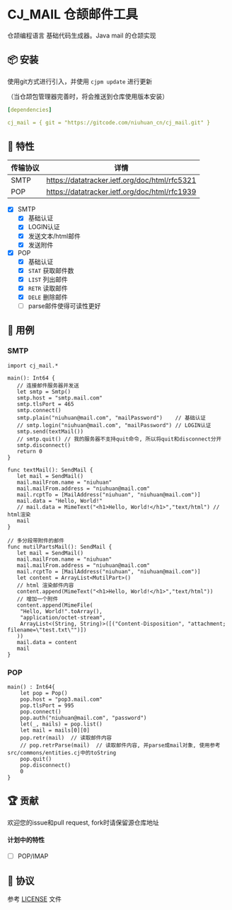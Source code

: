 CJ_MAIL 仓颉邮件工具
=====================

仓颉编程语言 基础代码生成器。Java mail 的仓颉实现

## 📦 安装

使用git方式进行引入，并使用 `cjpm update` 进行更新

（当仓颉包管理器完善时，将会推送到仓库使用版本安装）

```yaml
[dependencies]

cj_mail = { git = "https://gitcode.com/niuhuan_cn/cj_mail.git" }
```


## 📖 特性

| 传输协议 | 详情 |
| -- | -- |
| SMTP | https://datatracker.ietf.org/doc/html/rfc5321 |
| POP | https://datatracker.ietf.org/doc/html/rfc1939 |

- [x] SMTP
    - [x] 基础认证
    - [x] LOGIN认证
    - [x] 发送文本/html邮件
    - [x] 发送附件
- [x] POP
    - [x] 基础认证
    - [x] `STAT` 获取邮件数
    - [x] `LIST` 列出邮件
    - [x] `RETR` 读取邮件
    - [x] `DELE` 删除邮件
    - [ ] parse邮件使得可读性更好

## 🔖 用例

### SMTP

```cangjie
import cj_mail.*

main(): Int64 {
   // 连接邮件服务器并发送
   let smtp = Smtp()
   smtp.host = "smtp.mail.com"
   smtp.tlsPort = 465
   smtp.connect()
   smtp.plain("niuhuan@mail.com", "mailPassword")    // 基础认证
   // smtp.login("niuhuan@mail.com", "mailPassword") // LOGIN认证
   smtp.send(textMail())
   // smtp.quit() // 我的服务器不支持quit命令, 所以将quit和disconnect分开
   smtp.disconnect()
   return 0
}

func textMail(): SendMail {
   let mail = SendMail()
   mail.mailFrom.name = "niuhuan"
   mail.mailFrom.address = "niuhuan@mail.com"
   mail.rcptTo = [MailAddress("niuhuan", "niuhuan@mail.com")]
   mail.data = "Hello, World!"
   // mail.data = MimeText("<h1>Hello, World!</h1>","text/html") // html渲染
   mail
}

// 多分段带附件的邮件
func mutilPartsMail(): SendMail {
   let mail = SendMail()
   mail.mailFrom.name = "niuhuan"
   mail.mailFrom.address = "niuhuan@mail.com"
   mail.rcptTo = [MailAddress("niuhuan", "niuhuan@mail.com")]
   let content = ArrayList<MutilPart>()
   // html 渲染邮件内容
   content.append(MimeText("<h1>Hello, World!</h1>","text/html")) 
   // 增加一个附件
   content.append(MimeFile(
    "Hello, World!".toArray(),
    "application/octet-stream",
    ArrayList<(String, String)>([("Content-Disposition", "attachment; filename=\"test.txt\"")])
   ))
   mail.data = content
   mail
}
```

### POP

```cangjie
main() : Int64{
    let pop = Pop()
    pop.host = "pop3.mail.com"  
    pop.tlsPort = 995
    pop.connect()  
    pop.auth("niuhuan@mail.com", "password")
    let(_, mails) = pop.list()
    let mail = mails[0][0]
    pop.retr(mail)  // 读取邮件内容
    // pop.retrParse(mail)  // 读取邮件内容, 并parse成mail对象, 使用参考 src/commons/entities.cj中的toString
    pop.quit()
    pop.disconnect()
    0
}
```

## 🏆 贡献

欢迎您的issue和pull request, fork时请保留源仓库地址

#### 计划中的特性

- [ ] POP/IMAP

## 📕 协议

参考 [LICENSE](LICENSE) 文件

